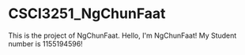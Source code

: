 # CSCI3251_NgChunFaat
This is the project of NgChunFaat.
Hello, I'm NgChunFaat!
My Student number is 1155194596!